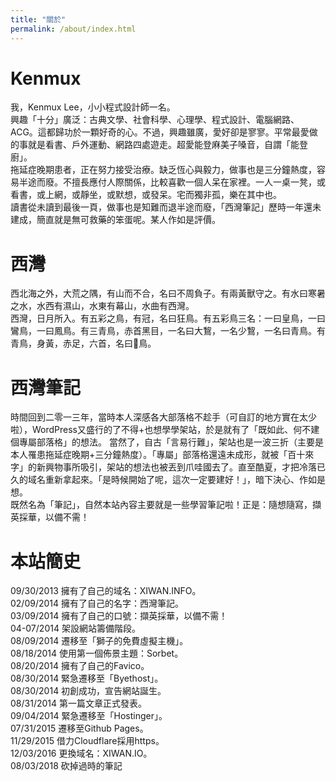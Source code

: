 ```yaml
---
title: "關於"
permalink: /about/index.html
---
```


# <a name="kenmux"></a>Kenmux
我，Kenmux Lee，小小程式設計師一名。  
興趣「十分」廣泛：古典文學、社會科學、心理學、程式設計、電腦網路、ACG。這都歸功於一顆好奇的心。不過，興趣雖廣，愛好卻是寥寥。平常最愛做的事就是看書、戶外運動、網路四處遊走。超愛能登麻美子嗓音，自謂「能登廚」。  
拖延症晚期患者，正在努力接受治療。缺乏恆心與毅力，做事也是三分鐘熱度，容易半途而廢。不擅長應付人際關係，比較喜歡一個人呆在家裡。一人一桌一凳，或看書，或上網，或靜坐，或默想，或發呆。宅而獨非孤，樂在其中也。  
讀書從未讀到最後一頁，做事也是知難而退半途而廢，「西灣筆記」歷時一年還未建成，簡直就是無可救藥的笨蛋呢。某人作如是評價。

# 西灣
西北海之外，大荒之隅，有山而不合，名曰不周負子。有兩黃獸守之。有水曰寒暑之水，水西有濕山，水東有幕山，水曲有西灣。  
西灣，日月所入。有五彩之鳥，有冠，名曰狂鳥。有五彩鳥三名：一曰皇鳥，一曰鸞鳥，一曰鳳鳥。有三青鳥，赤首黑目，一名曰大鵹，一名少鵹，一名曰青鳥。有青鳥，身黃，赤足，六首，名曰𪇆鳥。

# <a name="xiwan"></a>西灣筆記
時間回到二零一三年，當時本人深感各大部落格不趁手（可自訂的地方實在太少啦），WordPress又盛行的了不得+也想學學架站，於是就有了「既如此、何不建個專屬部落格」的想法。
當然了，自古「言易行難」，架站也是一波三折（主要是本人罹患拖延症晚期+三分鐘熱度）。「專屬」部落格還遠未成形，就被「百十來字」的新興物事所吸引，架站的想法也被丟到爪哇國去了。直至酷夏，才把冷落已久的域名重新拿起來。「是時候開始了呢，這次一定要建好！」，暗下決心、作如是想。  
既然名為「筆記」，自然本站內容主要就是一些學習筆記啦！正是：隨想隨寫，擷英採華，以備不需！

# <a name="site-history"></a>本站簡史
09/30/2013 擁有了自己的域名：XIWAN.INFO。  
02/09/2014 擁有了自己的名字：西灣筆記。  
03/09/2014 擁有了自己的口號：擷英採華，以備不需！  
04-07/2014 架設網站籌備階段。  
08/09/2014 遷移至「獅子的免費虛擬主機」。  
08/18/2014 使用第一個佈景主題：Sorbet。  
08/20/2014 擁有了自己的Favico。  
08/30/2014 緊急遷移至「Byethost」。  
08/30/2014 初創成功，宣告網站誕生。  
08/31/2014 第一篇文章正式發表。  
09/04/2014 緊急遷移至「Hostinger」。  
07/31/2015 遷移至Github Pages。  
11/29/2015 借力Cloudflare採用https。  
12/03/2016 更換域名：XIWAN.IO。  
08/03/2018 砍掉過時的筆記  

